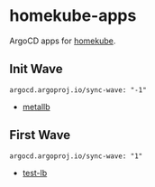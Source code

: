 # homekube-apps

ArgoCD apps for [homekube](https://github.com/jangroth/homekube).

## Init Wave

`argocd.argoproj.io/sync-wave: "-1"`

- [metallb](applications/metallb.yaml)

## First Wave

`argocd.argoproj.io/sync-wave: "1"`

- [test-lb](apps/test-llb.yaml)